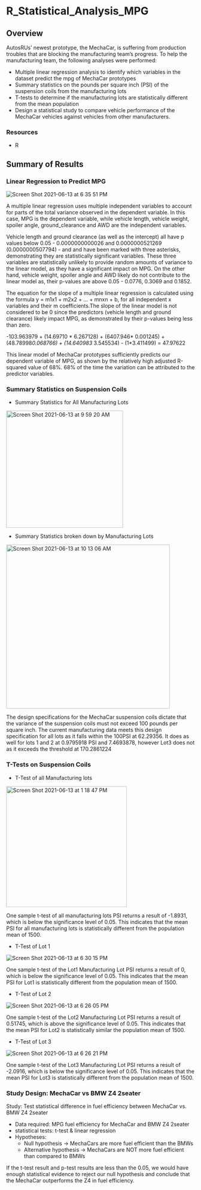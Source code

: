 # R_Statistical_Analysis_MPG

## Overview
AutosRUs’ newest prototype, the MechaCar, is suffering from production troubles that are blocking the manufacturing team’s progress. To help the manufacturing team, the following analyses were performed: 

* Multiple linear regression analysis to identify which variables in the dataset predict the mpg of MechaCar prototypes
* Summary statistics on the pounds per square inch (PSI) of the suspension coils from the manufacturing lots
* T-tests to determine if the manufacturing lots are statistically different from the mean population
* Design a statistical study to compare vehicle performance of the MechaCar vehicles against vehicles from other manufacturers. 

### Resources
* R

## Summary of Results
### Linear Regression to Predict MPG

![Screen Shot 2021-06-13 at 6 35 51 PM](https://user-images.githubusercontent.com/69849998/121823914-4756a500-cc76-11eb-841a-8836e394aa67.png)


A multiple linear regression uses multiple independent variables to account for parts of the total variance observed in the dependent variable. In this case, MPG is the dependent variable, while vehicle length, vehicle weight, spoiler angle, ground_clearance and AWD are the independent variables. 

Vehicle length and ground clearance (as well as the intercept) all have p values below 0.05 - 0.0000000000026 and 0.0000000521269 (0.0000000507794) - and and have been marked with three asterisks, demonstrating they are statistically significant variables. These three variables are statistically unlikely to provide random amounts of variance to the linear model, as they have a significant impact on MPG. On the other hand, vehicle weight, spoiler angle and AWD likely do not contribute to the linear model as, their p-values are above 0.05 - 0.0776, 0.3069 and 0.1852.

The equation for the slope of a multiple linear regression is calculated using the formula y = m1x1 + m2x2 + … + mnxn + b, for all independent x variables and their m coefficients.The slope of the linear model is not considered to be 0 since the predictors (vehicle length and ground clearance) likely impact MPG, as demonstrated by their p-values being less than zero. 

-103.963979 + (14.69710 * 6.267128) + (6407.946* 0.001245) + (48.78998*0.068766) + (14.640983* 3.545534) - (1*3.411499) = 47.97622

This linear model of MechaCar prototypes sufficiently predicts our dependent variable of MPG, as shown by the relatively high adjusted R-squared value of 68%. 68% of the time the variation can be attributed to the predictor variables. 

### Summary Statistics on Suspension Coils
* Summary Statistics for All Manufacturing Lots
<img width="312" alt="Screen Shot 2021-06-13 at 9 59 20 AM" src="https://user-images.githubusercontent.com/69849998/121823856-dd3e0000-cc75-11eb-832a-b94e77232ae8.png">

* Summary Statistics broken down by Manufacturing Lots
<img width="437" alt="Screen Shot 2021-06-13 at 10 13 06 AM" src="https://user-images.githubusercontent.com/69849998/121823861-e4650e00-cc75-11eb-83c8-8bf0876aa8bb.png">

The design specifications for the MechaCar suspension coils dictate that the variance of the suspension coils must not exceed 100 pounds per square inch. The current manufacturing data meets this design specification for all lots as it falls within the 100PSI at 62.29356. It does as well for lots 1 and 2 at 0.9795918 PSI and 7.4693878, however Lot3 does not as it exceeds the threshold at 170.2861224


### T-Tests on Suspension Coils

* T-Test of all Manufacturing lots
<img width="322" alt="Screen Shot 2021-06-13 at 1 18 47 PM" src="https://user-images.githubusercontent.com/69849998/121823613-63594700-cc74-11eb-80b5-9cc0f097adcc.png">

One sample t-test of all manufacturing lots PSI returns a result of -1.8931, which is below the significance level of 0.05. This indicates that the mean PSI for all manufacturing lots is statistically different from the population mean of 1500. 

* T-Test of Lot 1

 ![Screen Shot 2021-06-13 at 6 30 15 PM](https://user-images.githubusercontent.com/69849998/121823779-69035c80-cc75-11eb-832a-2f6b5f6468e1.png)

 One sample t-test of the Lot1 Manufacturing Lot PSI returns a result of 0, which is below the significance level of 0.05. This indicates that the mean PSI for Lot1 is statistically different from the population mean of 1500. 

* T-Test of Lot 2

 ![Screen Shot 2021-06-13 at 6 26 05 PM](https://user-images.githubusercontent.com/69849998/121823714-1164f100-cc75-11eb-8821-2b93eef94ddb.png)


 One sample t-test of the Lot2 Manufacturing Lot PSI returns a result of 0.51745, which is above the significance level of 0.05. This indicates that the mean PSI for Lot2 is statistically similar the population mean of 1500. 

* T-Test of Lot 3

 ![Screen Shot 2021-06-13 at 6 26 21 PM](https://user-images.githubusercontent.com/69849998/121823709-0a3de300-cc75-11eb-9e84-3b8ed9aba952.png)

 One sample t-test of the Lot3 Manufacturing Lot PSI returns a result of -2.0916, which is below the significance level of 0.05. This indicates that the mean PSI for Lot3 is statistically different from the population mean of 1500. 


### Study Design: MechaCar vs BMW Z4 2seater
Study: Test statistical difference in fuel efficiency between MechaCar vs. BMW Z4 2seater
* Data required: MPG fuel efficiency for MechaCar and BMW Z4 2seater
* statistical tests: t-test & linear regression 
* Hypotheses:
  * Null hypothesis -> MechaCars are more fuel efficient than the BMWs
  * Alternative hypothesis -> MechaCars are NOT more fuel efficient than compared to BMWs
  
If the t-test result and p-test results are less than the 0.05, we would have enough statistical evidence to reject our null hypothesis and conclude that the MechaCar outperforms the Z4 in fuel efficiency. 

